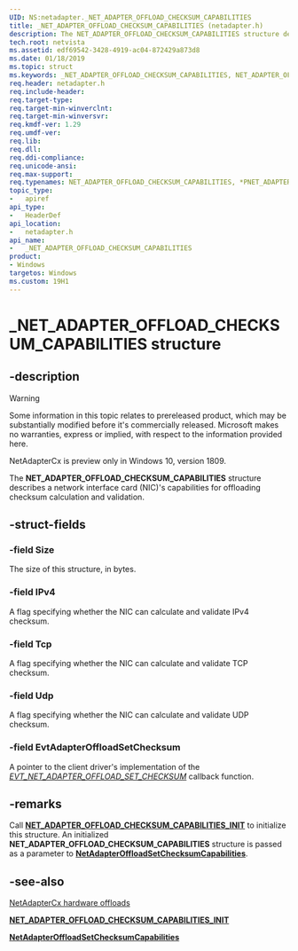 ```yaml
---
UID: NS:netadapter._NET_ADAPTER_OFFLOAD_CHECKSUM_CAPABILITIES
title: _NET_ADAPTER_OFFLOAD_CHECKSUM_CAPABILITIES (netadapter.h)
description: The NET_ADAPTER_OFFLOAD_CHECKSUM_CAPABILITIES structure describes a network interface card (NIC)'s capabilities for offloading checksum calculation and validation.
tech.root: netvista
ms.assetid: edf69542-3428-4919-ac04-872429a873d8
ms.date: 01/18/2019
ms.topic: struct
ms.keywords: _NET_ADAPTER_OFFLOAD_CHECKSUM_CAPABILITIES, NET_ADAPTER_OFFLOAD_CHECKSUM_CAPABILITIES, *PNET_ADAPTER_OFFLOAD_CHECKSUM_CAPABILITIES, 
req.header: netadapter.h
req.include-header:
req.target-type:
req.target-min-winverclnt:
req.target-min-winversvr:
req.kmdf-ver: 1.29
req.umdf-ver:
req.lib:
req.dll:
req.ddi-compliance:
req.unicode-ansi:
req.max-support:
req.typenames: NET_ADAPTER_OFFLOAD_CHECKSUM_CAPABILITIES, *PNET_ADAPTER_OFFLOAD_CHECKSUM_CAPABILITIES
topic_type: 
-	apiref
api_type: 
-	HeaderDef
api_location: 
-	netadapter.h
api_name: 
-	_NET_ADAPTER_OFFLOAD_CHECKSUM_CAPABILITIES
product:
- Windows
targetos: Windows
ms.custom: 19H1
---
```


# _NET_ADAPTER_OFFLOAD_CHECKSUM_CAPABILITIES structure

## -description

> [!WARNING]
> Some information in this topic relates to prereleased product, which may be substantially modified before it's commercially released. Microsoft makes no warranties, express or implied, with respect to the information provided here.
>
> NetAdapterCx is preview only in Windows 10, version 1809.

The **NET_ADAPTER_OFFLOAD_CHECKSUM_CAPABILITIES** structure describes a network interface card (NIC)'s capabilities for offloading checksum calculation and validation.

## -struct-fields

### -field Size

The size of this structure, in bytes.
 
### -field IPv4

A flag specifying whether the NIC can calculate and validate IPv4 checksum.
 
### -field Tcp

A flag specifying whether the NIC can calculate and validate TCP checksum.
 
### -field Udp
 
A flag specifying whether the NIC can calculate and validate UDP checksum.

### -field EvtAdapterOffloadSetChecksum

A pointer to the client driver's implementation of the [*EVT_NET_ADAPTER_OFFLOAD_SET_CHECKSUM*](nc-netadapter-evt_net_adapter_offload_set_checksum.md) callback function.

## -remarks

Call [**NET_ADAPTER_OFFLOAD_CHECKSUM_CAPABILITIES_INIT**](nf-netadapter-net_adapter_offload_checksum_capabilities_init.md) to initialize this structure. An initialized **NET_ADAPTER_OFFLOAD_CHECKSUM_CAPABILITIES** structure is passed as a parameter to [**NetAdapterOffloadSetChecksumCapabilities**](nf-netadapter-netadapteroffloadsetchecksumcapabilities.md).

## -see-also

[NetAdapterCx hardware offloads](https://docs.microsoft.com/windows-hardware/drivers/netcx/netadaptercx-hardware-offloads)

[**NET_ADAPTER_OFFLOAD_CHECKSUM_CAPABILITIES_INIT**](nf-netadapter-net_adapter_offload_checksum_capabilities_init.md)

[**NetAdapterOffloadSetChecksumCapabilities**](nf-netadapter-netadapteroffloadsetchecksumcapabilities.md)
